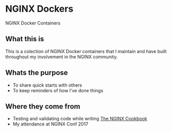 # NGINX Dockers
NGINX Docker Containers

## What this is
This is a colection of NGINX Docker containers that I maintain and have built throughout my involvement in the NGINX community. 

## Whats the purpose
* To share quick starts with others
* To keep reminders of how I've done things

## Where they come from
* Testing and validating code while writing [The NGINX Cookbook]()
* My attendance at NGINX Conf 2017
